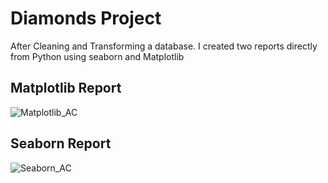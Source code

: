 # Diamonds Project

After Cleaning and Transforming a database. I created two reports directly from Python using seaborn and Matplotlib

## Matplotlib Report

![Matplotlib_AC](https://user-images.githubusercontent.com/92767118/151079420-f558f58f-f7a7-4bae-a1dd-a3f5c01848c0.png)


## Seaborn Report

![Seaborn_AC](https://user-images.githubusercontent.com/92767118/151079487-2e023647-2b05-4a46-9bc9-2055559806ca.png)
